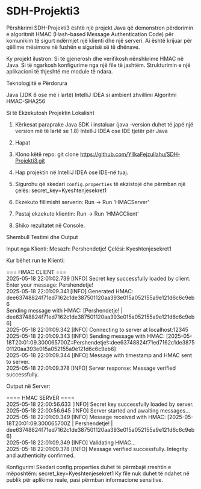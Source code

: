 # SDH-Projekti3

Përshkrimi
SDH-Projekti3 është një projekt Java që demonstron përdorimin e algoritmit HMAC (Hash-based Message Authentication Code)
për komunikim të sigurt ndërmjet një klienti dhe një serveri. Ai është krijuar për qëllime mësimore në fushën e sigurisë
së të dhënave.

Ky projekt ilustron:
Si të gjenerosh dhe verifikosh nënshkrime HMAC në Java.
Si të ngarkosh konfigurime nga një file të jashtëm.
Strukturimin e një aplikacioni të thjeshtë me module të ndara.

Teknologjitë e Përdorura

Java (JDK 8 ose më i lartë)
IntelliJ IDEA si ambient zhvillimi
Algoritmi HMAC-SHA256

Si të Ekzekutosh Projektin Lokalisht

1. Kërkesat paraprake
   Java SDK i instaluar (java -version duhet të japë një version më të lartë se 1.8)
   IntelliJ IDEA ose IDE tjetër për Java

2. Hapat
1. Klono këtë repo:
   git clone https://github.com/YllkaFejzullahu/SDH-Projekti3.git

2. Hap projektin në IntelliJ IDEA ose IDE-në tuaj.

3. Sigurohu që skedari `config.properties` të ekzistojë dhe përmban një çelës:
   secret_key=Kyeshtenjesekret1

4. Ekzekuto fillimisht serverin:
   Run -> Run 'HMACServer'

5. Pastaj ekzekuto klientin:
   Run -> Run 'HMACClient'

6. Shiko rezultatet në Console.

Shembull Testimi dhe Output

Input nga Klienti:
Mesazh: Pershendetje!
Çelësi: Kyeshtenjesekret1

Kur bëhet run te Klienti:

=== HMAC CLIENT ===  
2025-05-18 22:01:02.739 [INFO] Secret key successfully loaded by client.  
Enter your message: Pershendetje!  
2025-05-18 22:01:09.341 [INFO] Generated HMAC: dee63748824f71ed7162c1de387501120aa393e015a052155a9e121d6c6c9eb6  
Sending message with HMAC: [Pershendetje! | dee63748824f71ed7162c1de387501120aa393e015a052155a9e121d6c6c9eb6]  
2025-05-18 22:01:09.342 [INFO] Connecting to server at localhost:12345  
2025-05-18 22:01:09.343 [INFO] Sending message with HMAC: [2025-05-18T20:01:09.300065700Z::Pershendetje!::dee63748824f71ed7162c1de387501120aa393e015a052155a9e121d6c6c9eb6]  
2025-05-18 22:01:09.344 [INFO] Message with timestamp and HMAC sent to server.  
2025-05-18 22:01:09.378 [INFO] Server response: Message verified successfully.  


Output në Server:

==== HMAC SERVER ====  
2025-05-18 22:00:56.633 [INFO] Secret key successfully loaded by server.  
2025-05-18 22:00:56.645 [INFO] Server started and awaiting messages...  
2025-05-18 22:01:09.349 [INFO] Message received with HMAC: [2025-05-18T20:01:09.300065700Z | Pershendetje! | dee63748824f71ed7162c1de387501120aa393e015a052155a9e121d6c6c9eb6]  
2025-05-18 22:01:09.349 [INFO] Validating HMAC...  
2025-05-18 22:01:09.378 [INFO] Message verified successfully. Integrity and authenticity confirmed.  



Konfigurimi
Skedari config.properties duhet të përmbajë rreshtin e mëposhtëm:
secret_key=Kyeshtenjesekret1
Ky file nuk duhet të ndahet në publik për aplikime reale, pasi përmban informacione sensitive.
